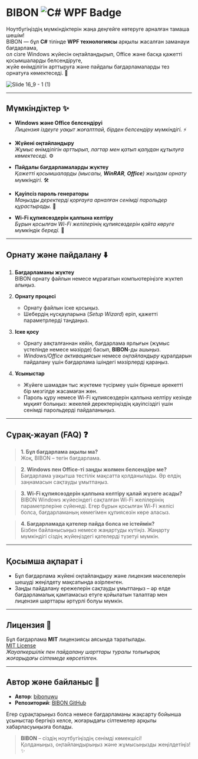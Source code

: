 # **BIBON**  <img src="https://img.shields.io/badge/Made%20with-C%23%20WPF-7952B3?style=flat&logo=.net" alt="C# WPF Badge" />

Ноутбугіңіздің мүмкіндіктерін жаңа деңгейге көтеруге арналған тамаша шешім!  
BIBON — бұл **C#** тілінде **WPF технологиясы** арқылы жасалған заманауи бағдарлама,  
ол сізге Windows жүйесін оңтайландырып, Office және басқа қажетті қосымшаларды белсендіруге,  
жүйе өнімділігін арттыруға және пайдалы бағдарламаларды тез орнатуға көмектеседі. 🚀

![Slide 16_9 - 1 (1)](https://github.com/user-attachments/assets/82fe7049-130e-4a97-b03f-a2e75c4cd437)

---

## **Мүмкіндіктер** ✨

- **Windows және Office белсендіруі**  
  _Лицензия іздеуге уақыт жоғалтпай, бірден белсендіру мүмкіндігі._ ⚡

- **Жүйені оңтайландыру**  
  _Жұмыс өнімділігін арттырып, лагтар мен қатып қалудан құтылуға көмектеседі._ ⚙️

- **Пайдалы бағдарламаларды жүктеу**  
  _Қажетті қосымшаларды (мысалы, **WinRAR**, **Office**) жылдам орнату мүмкіндігі._ 🛠

- **Қауіпсіз пароль генераторы**  
  _Маңызды деректерді қорғауға арналған сенімді парольдер құрастырады._ 🔐

- **Wi-Fi құпиясөздерін қалпына келтіру**  
  _Бұрын қосылған Wi-Fi желілерінің құпиясөздерін қайта көруге мүмкіндік береді._ 📶

---

## **Орнату және пайдалану** ⬇️

1. **Бағдарламаны жүктеу**  
   BIBON орнату файлын немесе мұрағатын компьютеріңізге жүктеп алыңыз.

2. **Орнату процесі**  
   - Орнату файлын іске қосыңыз.  
   - Шебердің нұсқауларына (*Setup Wizard*) еріп, қажетті параметрлерді таңдаңыз.

3. **Іске қосу**  
   - Орнату аяқталғаннан кейін, бағдарлама ярлығын (жұмыс үстелінде немесе мәзірде) басып, **BIBON**-ды ашыңыз.  
   - *Windows/Office активациясын* немесе *оңтайландыру* құралдарын пайдалану үшін бағдарлама ішіндегі мәзірлерді қараңыз.

4. **Ұсыныстар**  
   - Жүйеге шамадан тыс жүктеме түсірмеу үшін бірнеше әрекетті бір мезгілде жасамаған жөн.  
   - Пароль құру немесе Wi-Fi құпиясөздерін қалпына келтіру кезінде мұқият болыңыз: жекелей деректеріңіздің қауіпсіздігі үшін сенімді парольдерді пайдаланыңыз.

---

## **Сұрақ-жауап (FAQ)** ❓

> **1. Бұл бағдарлама ақылы ма?**  
> Жоқ, BIBON – тегін бағдарлама.  

> **2. Windows пен Office-ті заңды жолмен белсендіре ме?**  
> Бағдарлама уақытша тестілік мақсатта қолданылады. Әр елдің заңнамасын сақтауды ұмытпаңыз.  

> **3. Wi-Fi құпиясөздерін қалпына келтіру қалай жүзеге асады?**  
> BIBON Windows жүйесіндегі сақталған Wi-Fi желілерінің параметрлеріне сүйенеді. Егер бұрын қосылған Wi-Fi желісі болса, бағдарламаның көмегімен құпиясөзін көре аласыз.  

> **4. Бағдарламада қателер пайда болса не істеймін?**  
> Бізбен байланысыңыз немесе жаңартуды күтіңіз. Жаңарту мүмкіндігі сіздің жүйеңіздегі қателерді түзетуі мүмкін.

---

## **Қосымша ақпарат** ℹ️

- Бұл бағдарлама жүйені оңтайландыру және лицензия мәселелерін шешуді жеңілдету мақсатында әзірленген.  
- Заңды пайдалану ережелерін сақтауды ұмытпаңыз – әр елде бағдарламалық қамтамасыз етуге қойылатын талаптар мен лицензия шарттары әртүрлі болуы мүмкін.

---

## **Лицензия** 📝

Бұл бағдарлама **MIT** лицензиясы аясында таратылады.  
[MIT License](./LICENSE)  
_Жауапкершілік пен пайдалану шарттары туралы толығырақ жоғарыдағы сілтемеде көрсетілген._

---

## **Автор және байланыс** 👤

- **Автор**: [bibonuwu](https://t.me/bibonuwu)  
- **Репозиторий**: [BIBON GitHub](https://github.com/bibonuwu/Bibon)

Егер сұрақтарыңыз болса немесе бағдарламаны жақсарту бойынша ұсыныстар бергіңіз келсе, жоғарыдағы сілтемелер арқылы хабарласуыңызға болады.

> **BIBON** – сіздің ноутбугіңіздің сенімді көмекшісі!  
> Қолданыңыз, оңтайландырыңыз және жұмысыңызды жеңілдетіңіз! ✨
